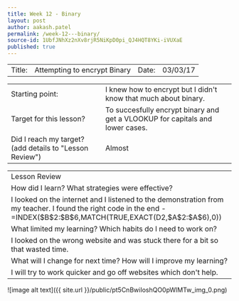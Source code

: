 ```yaml
---
title: Week 12 - Binary
layout: post
author: aakash.patel
permalink: /week-12---binary/
source-id: 1UbfJNhXz2nXv8rjR5NiKpD0pi_QJ4HQT8YKi-iVUXaE
published: true
---
```

<table>
  <tr>
    <td>Title:  </td>
    <td>Attempting to encrypt Binary</td>
    <td> Date:  </td>
    <td>03/03/17</td>
  </tr>
</table>


<table>
  <tr>
    <td>Starting point:</td>
    <td>I knew how to encrypt but I didn't know that much about binary.</td>
  </tr>
  <tr>
    <td>Target for this lesson?</td>
    <td>To succesfully encrypt binary and get a VLOOKUP for capitals and lower cases.</td>
  </tr>
  <tr>
    <td>Did I reach my target? 
(add details to "Lesson Review")</td>
    <td>Almost</td>
  </tr>
</table>


<table>
  <tr>
    <td>Lesson Review</td>
  </tr>
  <tr>
    <td>How did I learn? What strategies were effective? </td>
  </tr>
  <tr>
    <td>I looked on the internet and I listened to the demonstration from my teacher. I found the right code in the end - =INDEX($B$2:$B$6,MATCH(TRUE,EXACT(D2,$A$2:$A$6),0))
</td>
  </tr>
  <tr>
    <td>What limited my learning? Which habits do I need to work on? </td>
  </tr>
  <tr>
    <td>I looked on the wrong website and was stuck there for a bit so that wasted time. </td>
  </tr>
  <tr>
    <td>What will I change for next time? How will I improve my learning?</td>
  </tr>
  <tr>
    <td>I will try to work quicker and go off websites which don't help.</td>
  </tr>
</table>


![image alt text]({{ site.url }}/public/pt5CnBwiIoshQO0pWlMTw_img_0.png)

